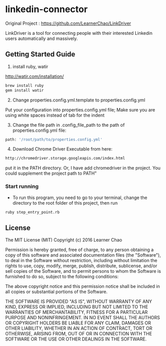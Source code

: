 # linkedin-connector

Original Project : https://github.com/LearnerChao/LinkDriver

LinkDriver is a tool for connecting people with their interested Linkedin users automatically and massively.

## Getting Started Guide

1) install ruby, watir

http://watir.com/installation/

```bash
brew install ruby
gem install watir
```

2) Change properties.config.yml.template to properties.config.yml

Put your configuration into properties.config.yml file; Make sure you are using white spaces instead of tab for the indent

3) Change the file path in .config_file_path to the path of properties.config.yml file:
```bash
path: '/root/path/to/properties.config.yml'
```
4) Download Chrome Driver Executable from here:
```bash
http://chromedriver.storage.googleapis.com/index.html
```
put it in the PATH directory. Or, I have add chromedriver in the project. You could supplement the project path to PATH"


### Start running

* To run this program, you need to go to your terminal, change the directory to the root folder of this project, then run
```bash
ruby step_entry_point.rb
```

## License

The MIT License (MIT)
Copyright (c) 2016 Learner Chao

Permission is hereby granted, free of charge, to any person obtaining a copy of this software and associated documentation files (the "Software"), to deal in the Software without restriction, including without limitation the rights to use, copy, modify, merge, publish, distribute, sublicense, and/or sell copies of the Software, and to permit persons to whom the Software is furnished to do so, subject to the following conditions:

The above copyright notice and this permission notice shall be included in all copies or substantial portions of the Software.

THE SOFTWARE IS PROVIDED "AS IS", WITHOUT WARRANTY OF ANY KIND, EXPRESS OR IMPLIED, INCLUDING BUT NOT LIMITED TO THE WARRANTIES OF MERCHANTABILITY, FITNESS FOR A PARTICULAR PURPOSE AND NONINFRINGEMENT. IN NO EVENT SHALL THE AUTHORS OR COPYRIGHT HOLDERS BE LIABLE FOR ANY CLAIM, DAMAGES OR OTHER LIABILITY, WHETHER IN AN ACTION OF CONTRACT, TORT OR OTHERWISE, ARISING FROM, OUT OF OR IN CONNECTION WITH THE SOFTWARE OR THE USE OR OTHER DEALINGS IN THE SOFTWARE.
